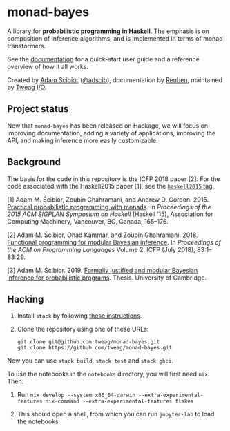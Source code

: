 # monad-bayes

<!-- [![Hackage](https://img.shields.io/hackage/v/monad-bayes.svg)](https://hackage.haskell.org/package/monad-bayes)
[![Stackage](http://stackage.org/package/monad-bayes/badge/lts)](http://stackage.org/lts/package/monad-bayes)
[![Hackage Deps](https://img.shields.io/hackage-deps/v/monad-bayes.svg)](http://packdeps.haskellers.com/reverse/monad-bayes)
[![Build status](https://badge.buildkite.com/147af088063e8619fcf52ecf93fa7dd3353a2e8a252ef8e6ad.svg?branch=master)](https://buildkite.com/tweag-1/monad-bayes) -->

A library for **probabilistic programming in Haskell**. The emphasis is on composition of inference algorithms, and is implemented in terms of monad transformers.

See the [documentation](https://monad-bayes.netlify.app/) for a quick-start user guide and a reference overview of how it all works.

Created by [Adam Scibior][adam-web] ([@adscib][adam-github]), documentation by [Reuben][reuben-web], maintained by [Tweag I/O][tweagio].

## Project status

Now that `monad-bayes` has been released on Hackage, we will focus on improving
documentation, adding a variety of applications, improving the API, and making inference more easily customizable.

## Background

The basis for the code in this repository is the ICFP 2018 paper [2]. For the
code associated with the Haskell2015 paper [1], see the [`haskell2015`
tag][haskell2015-tag].

[1] Adam M. Ścibior, Zoubin Ghahramani, and Andrew D. Gordon. 2015. [Practical
probabilistic programming with monads][haskell2015-doi]. In _Proceedings of the
2015 ACM SIGPLAN Symposium on Haskell_ (Haskell ’15), Association for Computing
Machinery, Vancouver, BC, Canada, 165–176.

[2] Adam M. Ścibior, Ohad Kammar, and Zoubin Ghahramani. 2018. [Functional
programming for modular Bayesian inference][icfp2018-doi]. In _Proceedings of
the ACM on Programming Languages_ Volume 2, ICFP (July 2018), 83:1–83:29.

[3] Adam M. Ścibior. 2019. [Formally justified and modular Bayesian inference
for probabilistic programs][thesis-doi]. Thesis. University of Cambridge.

## Hacking

1. Install `stack` by following [these instructions][stack-install].

2. Clone the repository using one of these URLs:
   ```
   git clone git@github.com:tweag/monad-bayes.git
   git clone https://github.com/tweag/monad-bayes.git
   ```

Now you can use `stack build`, `stack test` and `stack ghci`.

To use the notebooks in the `notebooks` directory, you will first need `nix`. Then:

1. Run `nix develop --system x86_64-darwin --extra-experimental-features nix-command --extra-experimental-features flakes`

2. This should open a shell, from which you can run `jupyter-lab` to load the notebooks

[adam-github]: https://github.com/adscib
[adam-web]: https://www.cs.ubc.ca/~ascibior/
[reuben-web]: https://reubencohngordon.com/
[haskell2015-doi]: https://doi.org/10.1145/2804302.2804317
[haskell2015-tag]: https://github.com/tweag/monad-bayes/tree/haskell2015
[icfp2018-doi]: https://doi.org/10.1145/3236778
[models]: https://github.com/tweag/monad-bayes/tree/master/models
[stack-install]: https://docs.haskellstack.org/en/stable/install_and_upgrade/
[thesis-doi]: https://doi.org/10.17863/CAM.42233
[tweagio]: https://tweag.io
